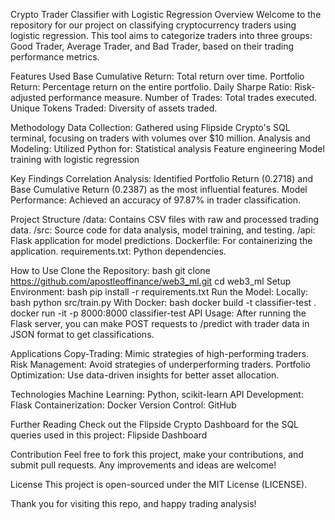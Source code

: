 
Crypto Trader Classifier with Logistic Regression
Overview
Welcome to the repository for our project on classifying cryptocurrency traders using logistic regression. This tool aims to categorize traders into three groups: Good Trader, Average Trader, and Bad Trader, based on their trading performance metrics.

Features Used
Base Cumulative Return: Total return over time.
Portfolio Return: Percentage return on the entire portfolio.
Daily Sharpe Ratio: Risk-adjusted performance measure.
Number of Trades: Total trades executed.
Unique Tokens Traded: Diversity of assets traded.

Methodology
Data Collection: Gathered using Flipside Crypto's SQL terminal, focusing on traders with volumes over $10 million.
Analysis and Modeling: Utilized Python for:
Statistical analysis
Feature engineering
Model training with logistic regression

Key Findings
Correlation Analysis: Identified Portfolio Return (0.2718) and Base Cumulative Return (0.2387) as the most influential features.
Model Performance: Achieved an accuracy of 97.87% in trader classification.

Project Structure
/data: Contains CSV files with raw and processed trading data.
/src: Source code for data analysis, model training, and testing.
/api: Flask application for model predictions.
Dockerfile: For containerizing the application.
requirements.txt: Python dependencies.

How to Use
Clone the Repository:
bash
git clone https://github.com/apostleoffinance/web3_ml.git
cd web3_ml
Setup Environment:
bash
pip install -r requirements.txt
Run the Model:
Locally:
bash
python src/train.py
With Docker:
bash
docker build -t classifier-test .
docker run -it -p 8000:8000 classifier-test
API Usage: After running the Flask server, you can make POST requests to /predict with trader data in JSON format to get classifications.

Applications
Copy-Trading: Mimic strategies of high-performing traders.
Risk Management: Avoid strategies of underperforming traders.
Portfolio Optimization: Use data-driven insights for better asset allocation.

Technologies
Machine Learning: Python, scikit-learn
API Development: Flask
Containerization: Docker
Version Control: GitHub

Further Reading
Check out the Flipside Crypto Dashboard for the SQL queries used in this project: Flipside Dashboard

Contribution
Feel free to fork this project, make your contributions, and submit pull requests. Any improvements and ideas are welcome!

License
This project is open-sourced under the MIT License (LICENSE).

Thank you for visiting this repo, and happy trading analysis!
